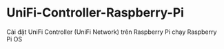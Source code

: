 # UniFi-Controller-Raspberry-Pi
Cài đặt UniFi Controller (UniFi Network) trên Raspberry Pi chạy Raspberry Pi OS
